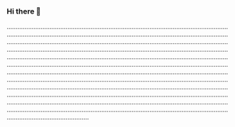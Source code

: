 ### Hi there 👋

..............................................................................................................................................................................................................................................................................................................................................................................................................................................................................................................................................................................................................................................................................................................................................................................................................................................................................................................................................................................................................................................................................................................................................................................................................................................................................................................................................................................................................................................................................................................................................................................................